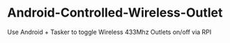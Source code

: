 # Android-Controlled-Wireless-Outlet
Use Android + Tasker to toggle Wireless 433Mhz Outlets on/off via RPI

